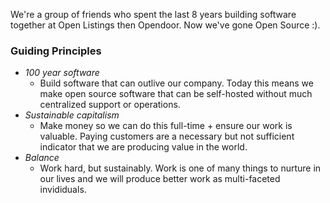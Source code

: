 We're a group of friends who spent the last 8 years building software together at Open Listings then Opendoor. Now we've gone Open Source :).

### Guiding Principles
- *100 year software*
  - Build software that can outlive our company. Today this means we make open source software that can be self-hosted without much centralized support or operations.
- *Sustainable capitalism*
  - Make money so we can do this full-time + ensure our work is valuable. Paying customers are a necessary but not sufficient indicator that we are producing value in the world.
- *Balance*
  - Work hard, but sustainably. Work is one of many things to nurture in our lives and we will produce better work as multi-faceted invididuals.
